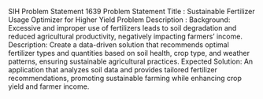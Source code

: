 SIH Problem Statement 1639
Problem Statement Title	: Sustainable Fertilizer Usage Optimizer for Higher Yield
Problem Description	:
Background: Excessive and improper use of fertilizers leads to soil degradation and reduced agricultural productivity, negatively impacting farmers’ income. 
Description: Create a data-driven solution that recommends optimal fertilizer types and quantities based on soil health, crop type, and weather patterns, ensuring sustainable agricultural practices. 
Expected Solution: An application that analyzes soil data and provides tailored fertilizer recommendations, promoting sustainable farming while enhancing crop yield and farmer income.
